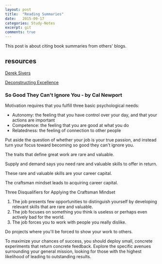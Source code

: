 ```yaml
---
layout: post
title:  "Reading Summaries"
date:   2015-09-17
categories: Study-Notes
excerpt: git
comments: true
---
```


This post is about citing book summaries from others' blogs.

## resources ##

[Derek Sivers](https://sivers.org/book)

[Deconstructing Excellence](http://www.deconstructingexcellence.com/)

### So Good They Can't Ignore You - by Cal Newport ###

Motivation requires that you fulfill three basic psychological needs:
* Autonomy: the feeling that you have control over your day, and that your actions are important
* Competence: the feeling that you are good at what you do
* Relatedness: the feeling of connection to other people

Put aside the question of whether your job is your true passion, 
and instead turn your focus toward becoming so good they can't ignore you.	

The traits that define great work are rare and valuable.

Supply and demand says you need rare and valuable skills to offer in return.

These rare and valuable skills are your career capital.

The craftsman mindset leads to acquiring career capital. 	

Three Disqualifiers for Applying the Craftsman Mindset

1. The job presents few opportunities to distinguish yourself by developing relevant skills that are rare and valuable.
2. The job focuses on something you think is useless or perhaps even actively bad for the world.
3. The job forces you to work with people you really dislike.

Do projects where you'll be forced to show your work to others.

To maximize your chances of success, you should deploy small, concrete experiments that return concrete feedback. Explore the specific avenues surrounding your general mission, looking for those with the highest likelihood of leading to outstanding results.
